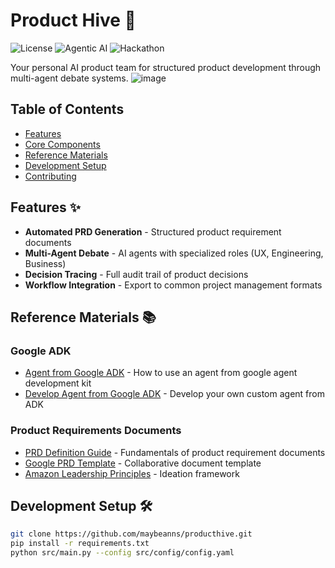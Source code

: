 # Product Hive 🐝
![License](https://img.shields.io/badge/License-MIT-blue.svg)
![Agentic AI](https://img.shields.io/badge/Mode-AgenticAI-green.svg)
![Hackathon](https://img.shields.io/badge/Purpose-Hackathon-blue)

Your personal AI product team for structured product development through multi-agent debate systems.
![image](https://github.com/user-attachments/assets/12c15a78-6813-4571-8653-d4e6dc925ab9)


## Table of Contents
- [Features](#features)
- [Core Components](#core-components)
- [Reference Materials](#reference-materials)
- [Development Setup](#development-setup)
- [Contributing](#contributing)

## Features ✨
- **Automated PRD Generation** - Structured product requirement documents
- **Multi-Agent Debate** - AI agents with specialized roles (UX, Engineering, Business)
- **Decision Tracing** - Full audit trail of product decisions
- **Workflow Integration** - Export to common project management formats

## Reference Materials 📚
### Google ADK
- [Agent from Google ADK](https://cloud.google.com/vertex-ai/generative-ai/docs/agent-engine/use/adk) - How to use an agent from google agent development kit
- [Develop Agent from Google ADK](https://cloud.google.com/vertex-ai/generative-ai/docs/agent-engine/develop/adk) - Develop your own custom agent from ADK
### Product Requirements Documents
- [PRD Definition Guide](https://www.rocketblocks.me/blog/what-is-a-prd.php) - Fundamentals of product requirement documents
- [Google PRD Template](https://docs.google.com/document/d/1zswpYoo3jooC1jK1VceRGrHbjiGxwVvR2ll6PEHKVJk/edit) - Collaborative document template
- [Amazon Leadership Principles](https://www.amazon.jobs/content/en/our-workplace/leadership-principles) - Ideation framework

## Development Setup 🛠️
```bash
git clone https://github.com/maybeanns/producthive.git
pip install -r requirements.txt
python src/main.py --config src/config/config.yaml
```
